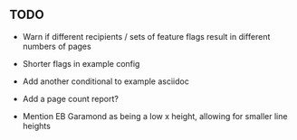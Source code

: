 ## TODO

* Warn if different recipients / sets of feature flags result in different
  numbers of pages

* Shorter flags in example config

* Add another conditional to example asciidoc

* Add a page count report?

* Mention EB Garamond as being a low x height, allowing for smaller line
  heights 
